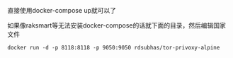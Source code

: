 直接使用docker-compose up就可以了

如果像raksmart等无法安装docker-compose的话就下面的目录，然后编辑国家文件

```dockerfile
docker run -d -p 8118:8118 -p 9050:9050 rdsubhas/tor-privoxy-alpine
```

